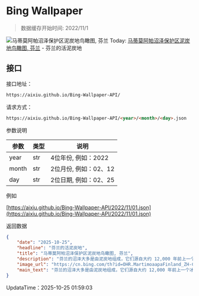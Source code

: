 # Bing Wallpaper

> 数据缓存开始时间: 2022/11/1

![马蒂莫阿帕沼泽保护区泥炭地鸟瞰图, 芬兰](https://cn.bing.com/th?id=OHR.MartimoaapaFinland_ZH-CN1066271356_1920x1080.webp)
Today: [马蒂莫阿帕沼泽保护区泥炭地鸟瞰图, 芬兰](https://cn.bing.com/th?id=OHR.MartimoaapaFinland_ZH-CN1066271356_1920x1080.webp) - 芬兰的活泥炭地

## 接口

接口地址：

```html
https://aixiu.github.io/Bing-Wallpaper-API/
```

请求方式：

```html
https://aixiu.github.io/Bing-Wallpaper-API/<year>/<month>/<day>.json
```

参数说明

| 参数 | 类型 | 说明 |
| - | - | - |
| year | str | 4位年份, 例如：2022 |
| month | str | 2位月份, 例如：02、12 |
| day | str | 2位日期, 例如：02、25 |

例如

[https://aixiu.github.io/Bing-Wallpaper-API/2022/11/01.json](https://aixiu.github.io/Bing-Wallpaper-API/2022/11/01.json)

返回数据

```json
{
    "date": "2025-10-25",
    "headline": "芬兰的活泥炭地",
    "title": "马蒂莫阿帕沼泽保护区泥炭地鸟瞰图, 芬兰",
    "description": "芬兰的沼泽大多是由泥炭地组成，它们源自大约 12,000 年前上一个冰河时期结束后，沉积物与苔藓不断堆积、分解而成。",
    "image_url": "https://cn.bing.com/th?id=OHR.MartimoaapaFinland_ZH-CN1066271356_1920x1080.webp",
    "main_text": "芬兰的沼泽大多是由泥炭地组成，它们源自大约 12,000 年前上一个冰河时期结束后，沉积物与苔藓不断堆积、分解而成。"
}
```

UpdataTime：2025-10-25 01:59:03
